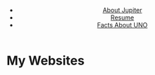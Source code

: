 <!Doctype html>
<html = lang "en">
<head>
	<meta charset="utf-8">
	<title>My Websites</title>
</head>
<body>
  <header>
	<nav>
	  <ul>
	    <li><a href="https://adam893-o.github.io/project-1-jupiter.html/" target="_blank">About Jupiter</a></li>
	    <li><a href="https://adam893-o.github.io/resume.html/" target="_blank">Resume</a></li>
	    <li><a href="https://adam893-o.github.io/Project-1-UNO/" target="_blank">Facts About UNO</a></li>
	  </ul>
	</nav>
  </header>
  <h1>My Websites</h1>
</body>
</html>
